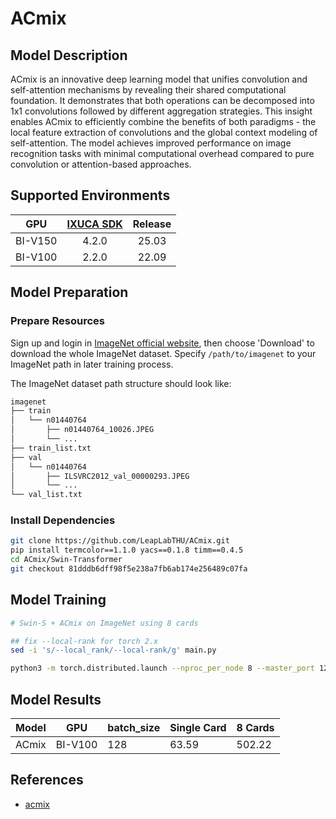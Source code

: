 # ACmix

## Model Description

ACmix is an innovative deep learning model that unifies convolution and self-attention mechanisms by revealing their
shared computational foundation. It demonstrates that both operations can be decomposed into 1x1 convolutions followed
by different aggregation strategies. This insight enables ACmix to efficiently combine the benefits of both paradigms -
the local feature extraction of convolutions and the global context modeling of self-attention. The model achieves
improved performance on image recognition tasks with minimal computational overhead compared to pure convolution or
attention-based approaches.

## Supported Environments

| GPU    | [IXUCA SDK](https://gitee.com/deep-spark/deepspark#%E5%A4%A9%E6%95%B0%E6%99%BA%E7%AE%97%E8%BD%AF%E4%BB%B6%E6%A0%88-ixuca) | Release |
| :----: | :----: | :----: |
| BI-V150 | 4.2.0     |  25.03  |
| BI-V100 | 2.2.0     |  22.09  |

## Model Preparation

### Prepare Resources

Sign up and login in [ImageNet official website](https://www.image-net.org/index.php), then choose 'Download' to
download the whole ImageNet dataset. Specify `/path/to/imagenet` to your ImageNet path in later training process.

The ImageNet dataset path structure should look like:

```bash
imagenet
├── train
│   └── n01440764
│       ├── n01440764_10026.JPEG
│       └── ...
├── train_list.txt
├── val
│   └── n01440764
│       ├── ILSVRC2012_val_00000293.JPEG
│       └── ...
└── val_list.txt
```

### Install Dependencies

```bash
git clone https://github.com/LeapLabTHU/ACmix.git
pip install termcolor==1.1.0 yacs==0.1.8 timm==0.4.5
cd ACmix/Swin-Transformer
git checkout 81dddb6dff98f5e238a7fb6ab174e256489c07fa
```

## Model Training

```bash
# Swin-S + ACmix on ImageNet using 8 cards

## fix --local-rank for torch 2.x
sed -i 's/--local_rank/--local-rank/g' main.py

python3 -m torch.distributed.launch --nproc_per_node 8 --master_port 12345 main.py --cfg configs/acmix_swin_small_patch4_window7_224.yaml --data-path /path/to/imagenet --batch-size 128
```

## Model Results

| Model | GPU     | batch_size | Single Card | 8 Cards |
|-------|---------|------------|-------------|---------|
| ACmix | BI-V100 | 128        | 63.59       | 502.22  |

## References

- [acmix](https://github.com/leaplabthu/acmix)

